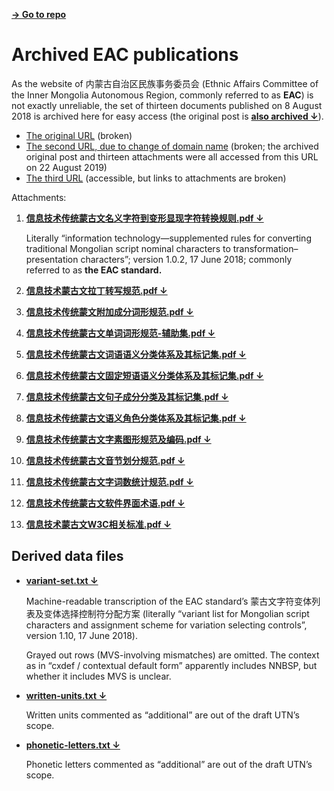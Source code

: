 [**→ Go to repo**](https://github.com/lianghai/mongolian/tree/master/archived-eac-publications)

# Archived EAC publications

As the website of 内蒙古自治区民族事务委员会 (Ethnic Affairs Committee of the Inner Mongolia Autonomous Region, commonly referred to as **EAC**) is not exactly unreliable, the set of thirteen documents published on 8 August 2018 is archived here for easy access (the original post is [**also archived ↓**](./内蒙古自治区民委关于发布“蒙古语言文字数字资源建设与共享工程”项目信息处理用蒙古文相关标准的公告.html)).

- [The original URL](http://nmgmzw.gov.cn/nmmwh/gsgg/201808/5938899e00fc43aebd189acaa5c6f9e4.shtml) (broken)
- [The second URL, due to change of domain name](http://mw.nmg.gov.cn/nmmwh/gsgg/201808/5938899e00fc43aebd189acaa5c6f9e4.shtml) (broken; the archived original post and thirteen attachments were all accessed from this URL on 22 August 2019)
- [The third URL](http://mw.nmg.gov.cn/zwxxgk/tzgg/201808/t20180808_9150.html) (accessible, but links to attachments are broken)

Attachments:

1. [**信息技术传统蒙古文名义字符到变形显现字符转换规则.pdf ↓**](./1.%20信息技术传统蒙古文名义字符到变形显现字符转换规则.pdf)

    Literally “information technology—supplemented rules for converting traditional Mongolian script nominal characters to transformation–presentation characters”; version 1.0.2, 17 June 2018; commonly referred to as **the EAC standard.**

2. [**信息技术蒙古文拉丁转写规范.pdf ↓**](./2.%20信息技术蒙古文拉丁转写规范.pdf)

3. [**信息技术传统蒙文附加成分词形规范.pdf ↓**](./3.%20信息技术传统蒙文附加成分词形规范.pdf)

4. [**信息技术传统蒙古文单词词形规范-辅助集.pdf ↓**](./4.%20信息技术传统蒙古文单词词形规范-辅助集.pdf)

5. [**信息技术传统蒙古文词语语义分类体系及其标记集.pdf ↓**](./5.%20信息技术传统蒙古文词语语义分类体系及其标记集.pdf)

6. [**信息技术传统蒙古文固定短语语义分类体系及其标记集.pdf ↓**](./6.%20信息技术传统蒙古文固定短语语义分类体系及其标记集.pdf)

7. [**信息技术传统蒙古文句子成分分类及其标记集.pdf ↓**](./7.%20信息技术传统蒙古文句子成分分类及其标记集.pdf)

8. [**信息技术传统蒙古文语义角色分类体系及其标记集.pdf ↓**](./8.%20信息技术传统蒙古文语义角色分类体系及其标记集.pdf)

9. [**信息技术传统蒙古文字素图形规范及编码.pdf ↓**](./9.%20信息技术传统蒙古文字素图形规范及编码.pdf)

10. [**信息技术传统蒙古文音节划分规范.pdf ↓**](./10.%20信息技术传统蒙古文音节划分规范.pdf)

11. [**信息技术传统蒙古文字词数统计规范.pdf ↓**](./11.%20信息技术传统蒙古文字词数统计规范.pdf)

12. [**信息技术传统蒙古文软件界面术语.pdf ↓**](./12.%20信息技术传统蒙古文软件界面术语.pdf)

13. [**信息技术蒙古文W3C相关标准.pdf ↓**](./13.%20信息技术蒙古文W3C相关标准.pdf)

## Derived data files

- [**variant-set.txt ↓**](./data/variant-set.txt)

    Machine-readable transcription of the EAC standard’s 蒙古文字符变体列表及变体选择控制符分配方案 (literally “variant list for Mongolian script characters and assignment scheme for variation selecting controls”, version 1.10, 17 June 2018).

    Grayed out rows (MVS-involving mismatches) are omitted. The context as in “cxdef / contextual default form” apparently includes NNBSP, but whether it includes MVS is unclear.

- [**written-units.txt ↓**](./data/written-units.txt)

    Written units commented as “additional” are out of the draft UTN’s scope.

- [**phonetic-letters.txt ↓**](./data/phonetic-letters.txt)

    Phonetic letters commented as “additional” are out of the draft UTN’s scope.

